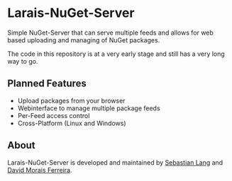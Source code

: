# Larais-NuGet-Server

Simple NuGet-Server that can serve multiple feeds and allows for web based uploading and managing of NuGet packages.

The code in this repository is at a very early stage and still has a very long way to go.

## Planned Features
* Upload packages from your browser
* Webinterface to manage multiple package feeds
* Per-Feed access control
* Cross-Platform (Linux and Windows)


## About

Larais-NuGet-Server is developed and maintained by [Sebastian Lang](https://github.com/SebastianLng) and [David Morais Ferreira](https://github.com/DavidMoraisFerreira).
